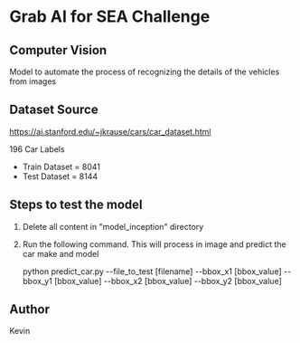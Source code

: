 # Grab AI for SEA Challenge
## Computer Vision
Model to automate the process of recognizing the details of the vehicles from images

## Dataset Source
https://ai.stanford.edu/~jkrause/cars/car_dataset.html

196 Car Labels
* Train Dataset = 8041
* Test Dataset = 8144

## Steps to test the model

1. Delete all content in "model_inception" directory
2. Run the following command. This will process in image and predict the car make and model

    python predict_car.py --file_to_test [filename] --bbox_x1 [bbox_value] --bbox_y1 [bbox_value] --bbox_x2 [bbox_value] --bbox_y2 [bbox_value]

## Author
Kevin